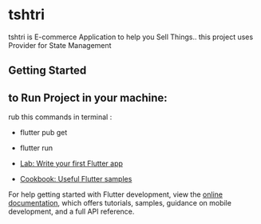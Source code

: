 # tshtri

tshtri is E-commerce Application to help you Sell Things..
this project uses Provider for  State Management
## Getting Started

## to Run Project in your machine:
rub this commands in terminal :
 - flutter pub get
 - flutter run
   
- [Lab: Write your first Flutter app](https://docs.flutter.dev/get-started/codelab)
- [Cookbook: Useful Flutter samples](https://docs.flutter.dev/cookbook)

For help getting started with Flutter development, view the
[online documentation](https://docs.flutter.dev/), which offers tutorials,
samples, guidance on mobile development, and a full API reference.
